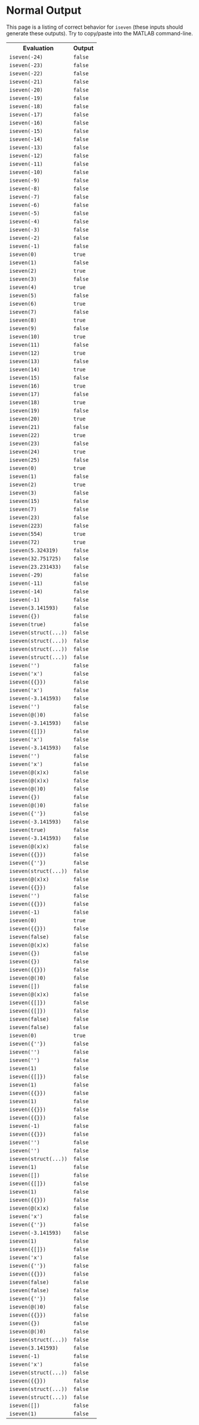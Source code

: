 
# Normal Output

This page is a listing of correct behavior for `iseven` (these inputs should generate these outputs). Try to copy/paste into the MATLAB command-line.

<table><tr><th>Evaluation</th><th>Output</th></tr><tr><td><code>iseven(-24)</code></td><td><code>false</code></td></tr><tr><td><code>iseven(-23)</code></td><td><code>false</code></td></tr><tr><td><code>iseven(-22)</code></td><td><code>false</code></td></tr><tr><td><code>iseven(-21)</code></td><td><code>false</code></td></tr><tr><td><code>iseven(-20)</code></td><td><code>false</code></td></tr><tr><td><code>iseven(-19)</code></td><td><code>false</code></td></tr><tr><td><code>iseven(-18)</code></td><td><code>false</code></td></tr><tr><td><code>iseven(-17)</code></td><td><code>false</code></td></tr><tr><td><code>iseven(-16)</code></td><td><code>false</code></td></tr><tr><td><code>iseven(-15)</code></td><td><code>false</code></td></tr><tr><td><code>iseven(-14)</code></td><td><code>false</code></td></tr><tr><td><code>iseven(-13)</code></td><td><code>false</code></td></tr><tr><td><code>iseven(-12)</code></td><td><code>false</code></td></tr><tr><td><code>iseven(-11)</code></td><td><code>false</code></td></tr><tr><td><code>iseven(-10)</code></td><td><code>false</code></td></tr><tr><td><code>iseven(-9)</code></td><td><code>false</code></td></tr><tr><td><code>iseven(-8)</code></td><td><code>false</code></td></tr><tr><td><code>iseven(-7)</code></td><td><code>false</code></td></tr><tr><td><code>iseven(-6)</code></td><td><code>false</code></td></tr><tr><td><code>iseven(-5)</code></td><td><code>false</code></td></tr><tr><td><code>iseven(-4)</code></td><td><code>false</code></td></tr><tr><td><code>iseven(-3)</code></td><td><code>false</code></td></tr><tr><td><code>iseven(-2)</code></td><td><code>false</code></td></tr><tr><td><code>iseven(-1)</code></td><td><code>false</code></td></tr><tr><td><code>iseven(0)</code></td><td><code>true</code></td></tr><tr><td><code>iseven(1)</code></td><td><code>false</code></td></tr><tr><td><code>iseven(2)</code></td><td><code>true</code></td></tr><tr><td><code>iseven(3)</code></td><td><code>false</code></td></tr><tr><td><code>iseven(4)</code></td><td><code>true</code></td></tr><tr><td><code>iseven(5)</code></td><td><code>false</code></td></tr><tr><td><code>iseven(6)</code></td><td><code>true</code></td></tr><tr><td><code>iseven(7)</code></td><td><code>false</code></td></tr><tr><td><code>iseven(8)</code></td><td><code>true</code></td></tr><tr><td><code>iseven(9)</code></td><td><code>false</code></td></tr><tr><td><code>iseven(10)</code></td><td><code>true</code></td></tr><tr><td><code>iseven(11)</code></td><td><code>false</code></td></tr><tr><td><code>iseven(12)</code></td><td><code>true</code></td></tr><tr><td><code>iseven(13)</code></td><td><code>false</code></td></tr><tr><td><code>iseven(14)</code></td><td><code>true</code></td></tr><tr><td><code>iseven(15)</code></td><td><code>false</code></td></tr><tr><td><code>iseven(16)</code></td><td><code>true</code></td></tr><tr><td><code>iseven(17)</code></td><td><code>false</code></td></tr><tr><td><code>iseven(18)</code></td><td><code>true</code></td></tr><tr><td><code>iseven(19)</code></td><td><code>false</code></td></tr><tr><td><code>iseven(20)</code></td><td><code>true</code></td></tr><tr><td><code>iseven(21)</code></td><td><code>false</code></td></tr><tr><td><code>iseven(22)</code></td><td><code>true</code></td></tr><tr><td><code>iseven(23)</code></td><td><code>false</code></td></tr><tr><td><code>iseven(24)</code></td><td><code>true</code></td></tr><tr><td><code>iseven(25)</code></td><td><code>false</code></td></tr><tr><td><code>iseven(0)</code></td><td><code>true</code></td></tr><tr><td><code>iseven(1)</code></td><td><code>false</code></td></tr><tr><td><code>iseven(2)</code></td><td><code>true</code></td></tr><tr><td><code>iseven(3)</code></td><td><code>false</code></td></tr><tr><td><code>iseven(15)</code></td><td><code>false</code></td></tr><tr><td><code>iseven(7)</code></td><td><code>false</code></td></tr><tr><td><code>iseven(23)</code></td><td><code>false</code></td></tr><tr><td><code>iseven(223)</code></td><td><code>false</code></td></tr><tr><td><code>iseven(554)</code></td><td><code>true</code></td></tr><tr><td><code>iseven(72)</code></td><td><code>true</code></td></tr><tr><td><code>iseven(5.324319)</code></td><td><code>false</code></td></tr><tr><td><code>iseven(32.751725)</code></td><td><code>false</code></td></tr><tr><td><code>iseven(23.231433)</code></td><td><code>false</code></td></tr><tr><td><code>iseven(-29)</code></td><td><code>false</code></td></tr><tr><td><code>iseven(-11)</code></td><td><code>false</code></td></tr><tr><td><code>iseven(-14)</code></td><td><code>false</code></td></tr><tr><td><code>iseven(-1)</code></td><td><code>false</code></td></tr><tr><td><code>iseven(3.141593)</code></td><td><code>false</code></td></tr><tr><td><code>iseven({})</code></td><td><code>false</code></td></tr><tr><td><code>iseven(true)</code></td><td><code>false</code></td></tr><tr><td><code>iseven(struct(...))</code></td><td><code>false</code></td></tr><tr><td><code>iseven(struct(...))</code></td><td><code>false</code></td></tr><tr><td><code>iseven(struct(...))</code></td><td><code>false</code></td></tr><tr><td><code>iseven(struct(...))</code></td><td><code>false</code></td></tr><tr><td><code>iseven('')</code></td><td><code>false</code></td></tr><tr><td><code>iseven('x')</code></td><td><code>false</code></td></tr><tr><td><code>iseven({{}})</code></td><td><code>false</code></td></tr><tr><td><code>iseven('x')</code></td><td><code>false</code></td></tr><tr><td><code>iseven(-3.141593)</code></td><td><code>false</code></td></tr><tr><td><code>iseven('')</code></td><td><code>false</code></td></tr><tr><td><code>iseven(@()0)</code></td><td><code>false</code></td></tr><tr><td><code>iseven(-3.141593)</code></td><td><code>false</code></td></tr><tr><td><code>iseven({[]})</code></td><td><code>false</code></td></tr><tr><td><code>iseven('x')</code></td><td><code>false</code></td></tr><tr><td><code>iseven(-3.141593)</code></td><td><code>false</code></td></tr><tr><td><code>iseven('')</code></td><td><code>false</code></td></tr><tr><td><code>iseven('x')</code></td><td><code>false</code></td></tr><tr><td><code>iseven(@(x)x)</code></td><td><code>false</code></td></tr><tr><td><code>iseven(@(x)x)</code></td><td><code>false</code></td></tr><tr><td><code>iseven(@()0)</code></td><td><code>false</code></td></tr><tr><td><code>iseven({})</code></td><td><code>false</code></td></tr><tr><td><code>iseven(@()0)</code></td><td><code>false</code></td></tr><tr><td><code>iseven({''})</code></td><td><code>false</code></td></tr><tr><td><code>iseven(-3.141593)</code></td><td><code>false</code></td></tr><tr><td><code>iseven(true)</code></td><td><code>false</code></td></tr><tr><td><code>iseven(-3.141593)</code></td><td><code>false</code></td></tr><tr><td><code>iseven(@(x)x)</code></td><td><code>false</code></td></tr><tr><td><code>iseven({{}})</code></td><td><code>false</code></td></tr><tr><td><code>iseven({''})</code></td><td><code>false</code></td></tr><tr><td><code>iseven(struct(...))</code></td><td><code>false</code></td></tr><tr><td><code>iseven(@(x)x)</code></td><td><code>false</code></td></tr><tr><td><code>iseven({{}})</code></td><td><code>false</code></td></tr><tr><td><code>iseven('')</code></td><td><code>false</code></td></tr><tr><td><code>iseven({{}})</code></td><td><code>false</code></td></tr><tr><td><code>iseven(-1)</code></td><td><code>false</code></td></tr><tr><td><code>iseven(0)</code></td><td><code>true</code></td></tr><tr><td><code>iseven({{}})</code></td><td><code>false</code></td></tr><tr><td><code>iseven(false)</code></td><td><code>false</code></td></tr><tr><td><code>iseven(@(x)x)</code></td><td><code>false</code></td></tr><tr><td><code>iseven({})</code></td><td><code>false</code></td></tr><tr><td><code>iseven({})</code></td><td><code>false</code></td></tr><tr><td><code>iseven({{}})</code></td><td><code>false</code></td></tr><tr><td><code>iseven(@()0)</code></td><td><code>false</code></td></tr><tr><td><code>iseven([])</code></td><td><code>false</code></td></tr><tr><td><code>iseven(@(x)x)</code></td><td><code>false</code></td></tr><tr><td><code>iseven({[]})</code></td><td><code>false</code></td></tr><tr><td><code>iseven({[]})</code></td><td><code>false</code></td></tr><tr><td><code>iseven(false)</code></td><td><code>false</code></td></tr><tr><td><code>iseven(false)</code></td><td><code>false</code></td></tr><tr><td><code>iseven(0)</code></td><td><code>true</code></td></tr><tr><td><code>iseven({''})</code></td><td><code>false</code></td></tr><tr><td><code>iseven('')</code></td><td><code>false</code></td></tr><tr><td><code>iseven('')</code></td><td><code>false</code></td></tr><tr><td><code>iseven(1)</code></td><td><code>false</code></td></tr><tr><td><code>iseven({[]})</code></td><td><code>false</code></td></tr><tr><td><code>iseven(1)</code></td><td><code>false</code></td></tr><tr><td><code>iseven({{}})</code></td><td><code>false</code></td></tr><tr><td><code>iseven(1)</code></td><td><code>false</code></td></tr><tr><td><code>iseven({{}})</code></td><td><code>false</code></td></tr><tr><td><code>iseven({{}})</code></td><td><code>false</code></td></tr><tr><td><code>iseven(-1)</code></td><td><code>false</code></td></tr><tr><td><code>iseven({{}})</code></td><td><code>false</code></td></tr><tr><td><code>iseven('')</code></td><td><code>false</code></td></tr><tr><td><code>iseven('')</code></td><td><code>false</code></td></tr><tr><td><code>iseven(struct(...))</code></td><td><code>false</code></td></tr><tr><td><code>iseven(1)</code></td><td><code>false</code></td></tr><tr><td><code>iseven([])</code></td><td><code>false</code></td></tr><tr><td><code>iseven({[]})</code></td><td><code>false</code></td></tr><tr><td><code>iseven(1)</code></td><td><code>false</code></td></tr><tr><td><code>iseven({{}})</code></td><td><code>false</code></td></tr><tr><td><code>iseven(@(x)x)</code></td><td><code>false</code></td></tr><tr><td><code>iseven('x')</code></td><td><code>false</code></td></tr><tr><td><code>iseven({''})</code></td><td><code>false</code></td></tr><tr><td><code>iseven(-3.141593)</code></td><td><code>false</code></td></tr><tr><td><code>iseven(1)</code></td><td><code>false</code></td></tr><tr><td><code>iseven({[]})</code></td><td><code>false</code></td></tr><tr><td><code>iseven('x')</code></td><td><code>false</code></td></tr><tr><td><code>iseven({''})</code></td><td><code>false</code></td></tr><tr><td><code>iseven({{}})</code></td><td><code>false</code></td></tr><tr><td><code>iseven(false)</code></td><td><code>false</code></td></tr><tr><td><code>iseven(false)</code></td><td><code>false</code></td></tr><tr><td><code>iseven({''})</code></td><td><code>false</code></td></tr><tr><td><code>iseven(@()0)</code></td><td><code>false</code></td></tr><tr><td><code>iseven({{}})</code></td><td><code>false</code></td></tr><tr><td><code>iseven({})</code></td><td><code>false</code></td></tr><tr><td><code>iseven(@()0)</code></td><td><code>false</code></td></tr><tr><td><code>iseven(struct(...))</code></td><td><code>false</code></td></tr><tr><td><code>iseven(3.141593)</code></td><td><code>false</code></td></tr><tr><td><code>iseven(-1)</code></td><td><code>false</code></td></tr><tr><td><code>iseven('x')</code></td><td><code>false</code></td></tr><tr><td><code>iseven(struct(...))</code></td><td><code>false</code></td></tr><tr><td><code>iseven({{}})</code></td><td><code>false</code></td></tr><tr><td><code>iseven(struct(...))</code></td><td><code>false</code></td></tr><tr><td><code>iseven(struct(...))</code></td><td><code>false</code></td></tr><tr><td><code>iseven([])</code></td><td><code>false</code></td></tr><tr><td><code>iseven(1)</code></td><td><code>false</code></td></tr></table>
